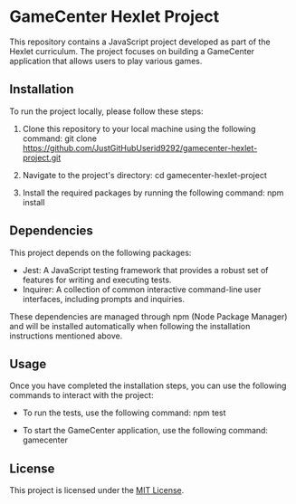 # GameCenter Hexlet Project

This repository contains a JavaScript project developed as part of the Hexlet curriculum. The project focuses on building a GameCenter application that allows users to play various games.

## Installation

To run the project locally, please follow these steps:

1. Clone this repository to your local machine using the following command:
git clone https://github.com/JustGitHubUserid9292/gamecenter-hexlet-project.git

2. Navigate to the project's directory:
cd gamecenter-hexlet-project


3. Install the required packages by running the following command:
npm install

## Dependencies

This project depends on the following packages:

- Jest: A JavaScript testing framework that provides a robust set of features for writing and executing tests.
- Inquirer: A collection of common interactive command-line user interfaces, including prompts and inquiries.

These dependencies are managed through npm (Node Package Manager) and will be installed automatically when following the installation instructions mentioned above.

## Usage

Once you have completed the installation steps, you can use the following commands to interact with the project:

- To run the tests, use the following command:
npm test


- To start the GameCenter application, use the following command:
gamecenter

## License

This project is licensed under the [MIT License](LICENSE).
